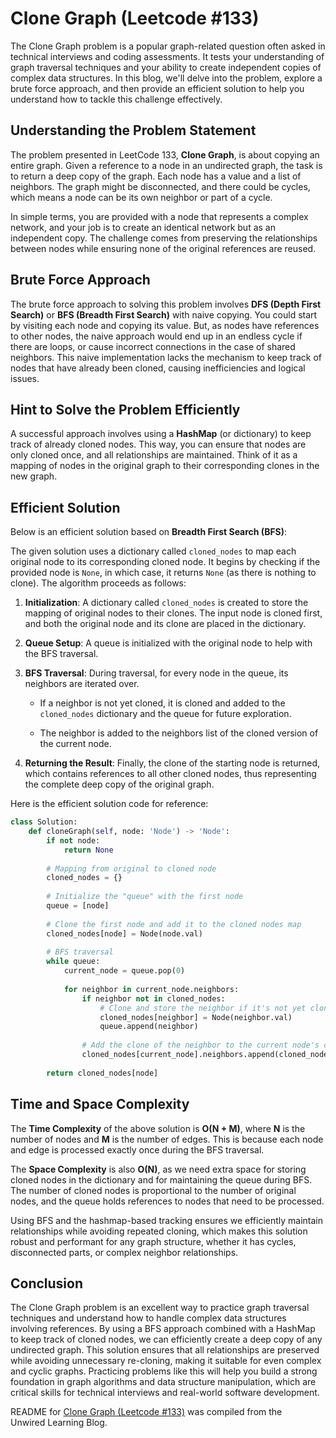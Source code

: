 # Clone Graph (Leetcode #133)

The Clone Graph problem is a popular graph-related question often asked in technical interviews and coding assessments. It tests your understanding of graph traversal techniques and your ability to create independent copies of complex data structures. In this blog, we'll delve into the problem, explore a brute force approach, and then provide an efficient solution to help you understand how to tackle this challenge effectively.

## Understanding the Problem Statement

The problem presented in LeetCode 133, **Clone Graph**, is about copying an entire graph. Given a reference to a node in an undirected graph, the task is to return a deep copy of the graph. Each node has a value and a list of neighbors. The graph might be disconnected, and there could be cycles, which means a node can be its own neighbor or part of a cycle.

In simple terms, you are provided with a node that represents a complex network, and your job is to create an identical network but as an independent copy. The challenge comes from preserving the relationships between nodes while ensuring none of the original references are reused.

## Brute Force Approach

The brute force approach to solving this problem involves **DFS (Depth First Search)** or **BFS (Breadth First Search)** with naive copying. You could start by visiting each node and copying its value. But, as nodes have references to other nodes, the naive approach would end up in an endless cycle if there are loops, or cause incorrect connections in the case of shared neighbors. This naive implementation lacks the mechanism to keep track of nodes that have already been cloned, causing inefficiencies and logical issues.

## Hint to Solve the Problem Efficiently

A successful approach involves using a **HashMap** (or dictionary) to keep track of already cloned nodes. This way, you can ensure that nodes are only cloned once, and all relationships are maintained. Think of it as a mapping of nodes in the original graph to their corresponding clones in the new graph.

## Efficient Solution

Below is an efficient solution based on **Breadth First Search (BFS)**:

The given solution uses a dictionary called `cloned_nodes` to map each original node to its corresponding cloned node. It begins by checking if the provided node is `None`, in which case, it returns `None` (as there is nothing to clone). The algorithm proceeds as follows:

1. **Initialization**: A dictionary called `cloned_nodes` is created to store the mapping of original nodes to their clones. The input node is cloned first, and both the original node and its clone are placed in the dictionary.
    
2. **Queue Setup**: A queue is initialized with the original node to help with the BFS traversal.
    
3. **BFS Traversal**: During traversal, for every node in the queue, its neighbors are iterated over.
    
    * If a neighbor is not yet cloned, it is cloned and added to the `cloned_nodes` dictionary and the queue for future exploration.
        
    * The neighbor is added to the neighbors list of the cloned version of the current node.
        
4. **Returning the Result**: Finally, the clone of the starting node is returned, which contains references to all other cloned nodes, thus representing the complete deep copy of the original graph.
    

Here is the efficient solution code for reference:

```python
class Solution:
    def cloneGraph(self, node: 'Node') -> 'Node':
        if not node:
            return None
    
        # Mapping from original to cloned node
        cloned_nodes = {}
        
        # Initialize the "queue" with the first node
        queue = [node]
        
        # Clone the first node and add it to the cloned nodes map
        cloned_nodes[node] = Node(node.val)
        
        # BFS traversal
        while queue:
            current_node = queue.pop(0)
            
            for neighbor in current_node.neighbors:
                if neighbor not in cloned_nodes:
                    # Clone and store the neighbor if it's not yet cloned
                    cloned_nodes[neighbor] = Node(neighbor.val)
                    queue.append(neighbor)
                
                # Add the clone of the neighbor to the current node's clone neighbors list
                cloned_nodes[current_node].neighbors.append(cloned_nodes[neighbor])
        
        return cloned_nodes[node]
```

## Time and Space Complexity

The **Time Complexity** of the above solution is **O(N + M)**, where **N** is the number of nodes and **M** is the number of edges. This is because each node and edge is processed exactly once during the BFS traversal.

The **Space Complexity** is also **O(N)**, as we need extra space for storing cloned nodes in the dictionary and for maintaining the queue during BFS. The number of cloned nodes is proportional to the number of original nodes, and the queue holds references to nodes that need to be processed.

Using BFS and the hashmap-based tracking ensures we efficiently maintain relationships while avoiding repeated cloning, which makes this solution robust and performant for any graph structure, whether it has cycles, disconnected parts, or complex neighbor relationships.

## Conclusion

The Clone Graph problem is an excellent way to practice graph traversal techniques and understand how to handle complex data structures involving references. By using a BFS approach combined with a HashMap to keep track of cloned nodes, we can efficiently create a deep copy of any undirected graph. This solution ensures that all relationships are preserved while avoiding unnecessary re-cloning, making it suitable for even complex and cyclic graphs. Practicing problems like this will help you build a strong foundation in graph algorithms and data structure manipulation, which are critical skills for technical interviews and real-world software development.


README for [Clone Graph (Leetcode #133)](https://blog.unwiredlearning.com/clone-graph) was compiled from the Unwired Learning Blog.